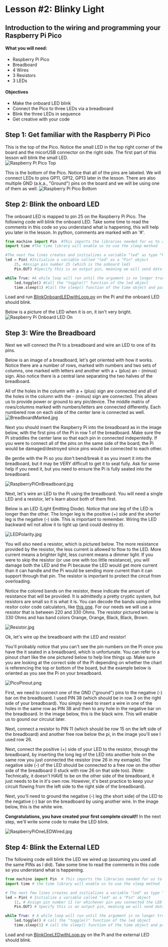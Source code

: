 # Lesson #2: Blinky Light
## Introduction to the wiring and programming your Raspberry Pi Pico 

#### What you will need:
 - Raspberry Pi Pico
 - Breadboard
 - 4 Wires
 - 3 Resistors
 - 3 LEDs

#### Objectives
 - Make the onboard LED blink
 - Connect the Pico to three LEDs via a breadboard
 - Blink the three LEDs in sequence
 - Get creative with your code

## Step 1: Get familiar with the Raspberry Pi Pico

This is the top of the Pico.  Notice the small LED in the top right corner of the board and the micorUSB connector on the right side.  The first part of this lesson will blink the small LED.  
![Raspberry Pi Pico Top](images/RaspberryPiTop.jpg)

This is the bottom of the Pico.  Notice that all of the pins are labeled.  We will connect LEDs to pins GP11, GP12, GP13 later in the lesson.  There are also multiple GND (a.k.a., "Ground") pins on the board and we will be using one of them as well.
![Raspberry Pi Pico Bottom](images/RaspberryPiBottom.jpg)

## Step 2: Blink the onboard LED

The onboard LED is mapped to pin 25 on the Raspberry Pi Pico.  The following code will blink the onboard LED.  Take some time to read the comments in this code so you understand what is happening, this will help you later in the lesson.  In python, comments are marked with an '#'.

```python
from machine import Pin  #This imports the libraries needed for us to access the Pico and it's pins
import time #The time library will enable us to use the sleep method

#The next few lines creates and initializes a variable "led" as type "Pin" with initialization parameters.  It can also be written in one line like this... led = Pin(25, Pin.OUT)
led = Pin( #Initialize a variable called "led" as a "Pin" object
    25, #Assign pin number 25 (which is the onboard led)
    Pin.OUT) #Specify this is an output pin, meaning we will send data to the pin vs recieving data from it

while True: #A while loop will run until the argument is no longer true.  In this case, True will always be true so it will run forever until we forcefully stop the program
    led.toggle() #Call the "toggle()" function of the led object
    time.sleep(1) #Call the sleep() function of the time object and pass it "1" so it sleeps for 1 second
```

Load and run [BlinkOnboardLEDwithLoop.py](code/BlinkOnboardLEDwithLoop.py) on the Pi and the onboard LED should blink.

Below is a picture of the LED when it is on, it isn't very bright.
![Raspberry Pi Onboard LED On](images/RaspberryPiOnboardLEDOn.jpg)

## Step 3: Wire the Breadboard

Next we will connect the Pi to a breadboard and wire an LED to one of its pins.

Below is an image of a breadboard, let's get oriented with how it works.  Notice there are a number of rows, marked with numbers and two sets of columns, one marked with letters and another with a + (plus) an - (minus) sign.  Also notice there is a central lane separating the two halves of the breadboard.  

All of the holes in the column with a + (plus) sign are connected and all of the holes in the column with the - (minus) sign are connected.  This allows us to provide power or ground to any pin/device.  The middle matrix of rows/columns marked with numbers/letters are connected differently.  Each numbered row on each side of the center lane is connected as well.
![BreadboardMarked.jpg](images/BreadboardMarked.jpg)

Next you should insert the Raspberry Pi into the breadboard as in the image below, with the first pins of the Pi in row 1 of the breadboard.  Make sure the Pi straddles the center lane so that each pin in connected indepentedly.  If you were to connect all of the pins on the same side of the board, the Pi would be damaged/destroyed since pins would be connected to each other.  

Be gentle with the Pi so you don't bend/break it as you insert it into the breadboard, but it may be VERY difficult to get it to seat fully.  Ask for some help if you need it, but you need to ensure the Pi is fully seated into the breadboard.

![RaspberryPiOnBreadboard.jpg](images/RaspberryPiOnBreadboard.jpg)

Next, let's wire an LED to the Pi using the breadboard.  You will need a single LED and a resistor, let's learn about both of them first.  

Below is an LED (Light Emitting Diode).  Notice that one leg of the LED is longer than the other.  The longer leg is the positive (+) side and the shorter leg is the negative (-) side.  This is important to remember.  Wiring the LED backward wil not allow it to light up (and could destroy it).

![LEDPolarity.jpg](images/LEDPolarity.jpg)

You will also need a resistor, which is pictured below.  The more resistance provided by the resistor, the less current is allowed to flow to the LED.  More current means a brighter light, less current means a dimmer light.  If you were to skip the resistor (or use one with too little resistance), you will damage both the LED and the Pi because the LED would get more current than it can handle and the Pi would be sending more current than it can support through that pin.  The resistor is important to protect the circut from overloading.  

Notice the colored bands on the resistor, these indicate the amount of resistance that will be provided.  It is admittedly a pretty cryptic system, but resistors are small so it is what it is.  You can decode the bands using online resitor color code calculators, like [this one](https://circuitdigest.com/calculators/5-band-resistor-color-code-calculator).  For our needs we will use a resistor that is between 220 and 330 Ohms.  The resistor pictured below is 330 Ohms and has band colors Orange, Orange, Black, Black, Brown.

![Resistor.jpg](images/Resistor.jpg)

Ok, let's wire up the breadboard with the LED and resistor!

You'll probably notice that you can't see the pin numbers on the Pi once you have the it seated in a breadboard, which is unfortunate.  You can refer to a pinout chart like the one pictured below to help line things up.  Make sure you are looking at the correct side of the Pi depending on whether the chart is referencing the top or bottom of the board, but the example below is oriented as you see the Pi on your breadboard. 

![PicoPinout.png](images/PicoPinout.png)

First, we need to connect one of the GND ("ground") pins to the negative (-) bar on the breadboard.  I used PIN 38 (which should be in row 3 on the right side of your breadboard).  You simply need to insert a wire in one of the holes in the same row as PIN 38 and then to any hole in the negative bar on the breadboard.  In the image below, this is the black wire.  This will enable us to gound our circuiut later.

Next, connect a resistor to PIN 11 (which should be row 15 on the left side of the breadboard) and another free row below the pi, in the image you'll see I used row 26.

Next, connect the positive (+) side of your LED to the resistor, through the breadboard, by inserting the long leg of the LED into another hole on the same row you just connected the resistor (row 26 in my exmaple).  The negative side (-) of the LED should be connected to a free row on the other side of the breadboard (I stuck with row 26 on that side too).  (Note: Technically, it doesn't HAVE to be on the other side of the breadboard, it just needs to be in it's own row.  However, it's best practice to keep your circuit flowing from the left side to the right side of the breadboard).

Next, you'll need to ground the negative (-) leg (the short side) of the LED to the negative (-) bar on the breadboard by using another wire.  In the image below, this is the white wire.

**Congratulations, you have created your first complete circuit!!**  In the next step, we'll write some code to make the LED blink.

![RaspberryPiOneLEDWired.jpg](images/RaspberryPiOneLEDWired.jpg)

## Step 4: Blink the External LED

The following code will blink the LED we wired up (assuming you used all the same PINs as I did).  Take some time to read the comments in this code so you understand what is happening.  

```python
from machine import Pin  # This imports the libraries needed for us to access the Pico and it's pins
import time # the time library will enable us to use the sleep method

# The next few lines creates and initializes a variable "led" as type "Pin" with initialization parameters.  It can also be written in one line like this... led = Pin(15, Pin.OUT)
led = Pin( # Initialize a variable called "led" as a "Pin" object
    11, # Assign pin number 11 (or whichever pin you connected the LED to)
    Pin.OUT) # Specify this is an output pin, meaning we will send data to the pin vs recieving data from it

while True: # A while loop will run until the argument is no longer true.  In this case, True will always be true so it will run forever until we forcefully stop the program
    led.toggle() # call the "toggle()" function of the led object
    time.sleep(1) # call the sleep() function of the time object and pass it "1" so it sleeps for 1 second
```

Load and run [BlinkOneLEDwithLoop.py](code/BlinkOneLEDwithLoop.py) on the Pi and the external LED should blink.

